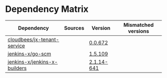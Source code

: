 # Dependency Matrix

Dependency | Sources | Version | Mismatched versions
---------- | ------- | ------- | -------------------
[cloudbees/jx-tenant-service](https://github.com/cloudbees/jx-tenant-service) |  | [0.0.672](https://github.com/cloudbees/jx-tenant-service/releases/tag/v0.0.672) | 
[jenkins-x/go-scm](https://github.com/jenkins-x/go-scm) |  | [1.5.109]() | 
[jenkins-x/jenkins-x-builders](https://github.com/jenkins-x/jenkins-x-builders) |  | [2.1.14-641]() | 
